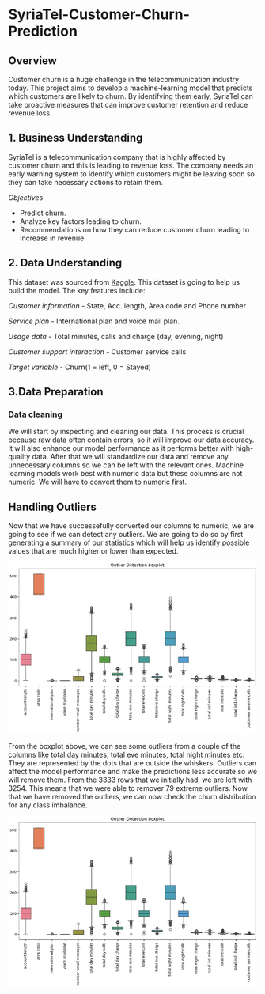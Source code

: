 # SyriaTel-Customer-Churn-Prediction
## Overview
Customer churn is a huge challenge in the telecommunication industry today. This project aims to develop a machine-learning model that predicts which customers are likely to churn. By identifying them early, SyriaTel can take proactive measures that can improve customer retention and reduce revenue loss.

## 1. Business Understanding
SyriaTel is a telecommunication company that is highly affected by customer churn and this is leading to revenue loss. The company needs an early warning system to identify which customers might be leaving soon so they can take necessary actions to retain them.

*Objectives*
- Predict churn.
- Analyze key factors leading to churn.
- Recommendations on how they can reduce customer churn leading to increase in revenue.

## 2. Data Understanding
This dataset was sourced from [Kaggle](https://www.kaggle.com/datasets/becksddf/churn-in-telecoms-dataset?resource=download). This dataset is going to help us build the model. The key features include:

*Customer information* - State, Acc. length, Area code and Phone number

*Service plan* - International plan and voice mail plan.

*Usage data* - Total minutes, calls and charge (day, evening, night)

*Customer support interaction* - Customer service calls

*Target variable* - Churn(1 = left, 0 = Stayed)

## 3.Data Preparation
### Data cleaning

We will start by inspecting and cleaning our data. This process is crucial because raw data often contain errors, so it will improve our data accuracy. It will also enhance our model performance as it performs better with high-quality data. After that we will  standardize our data and remove any unnecessary columns so we can be left with the relevant ones. Machine learning models work best with numeric data but these columns are not numeric. We will have to convert them to numeric first.

## Handling Outliers

Now that we have successefully converted our columns to numeric, we are going to see if we can detect any outliers. We are going to do so by first generating a summary of our statistics which will help us identify possible values that are much higher or lower than expected.

![Outlier Detection Boxplot](https://github.com/Brendamutai/SyriaTel-Customer-Churn-Prediction/blob/main/Capture.JPG)

From the boxplot above, we can see some outliers from a couple of the columns like total day minutes, total eve minutes, total night minutes etc. They are represented by the dots that are outside the whiskers. Outliers can affect the model performance and make the predictions less accurate so we will remove them. From the 3333 rows that we initially had, we are left with 3254. This means that we were able to remover 79 extreme outliers. Now that we have removed the outliers, we can now check the churn distribution for any class imbalance.

![Churn Distribution](https://github.com/Brendamutai/SyriaTel-Customer-Churn-Prediction/blob/main/Capture.JPG)


